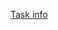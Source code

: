 [Task info](https://courses.edx.org/courses/course-v1:MITx+6.00.1x+1T2020/courseware/f0a19f0a8c2d49f3aa78ef3823845271/64f4d344ecdc48d2bef514882e6236ab/)
